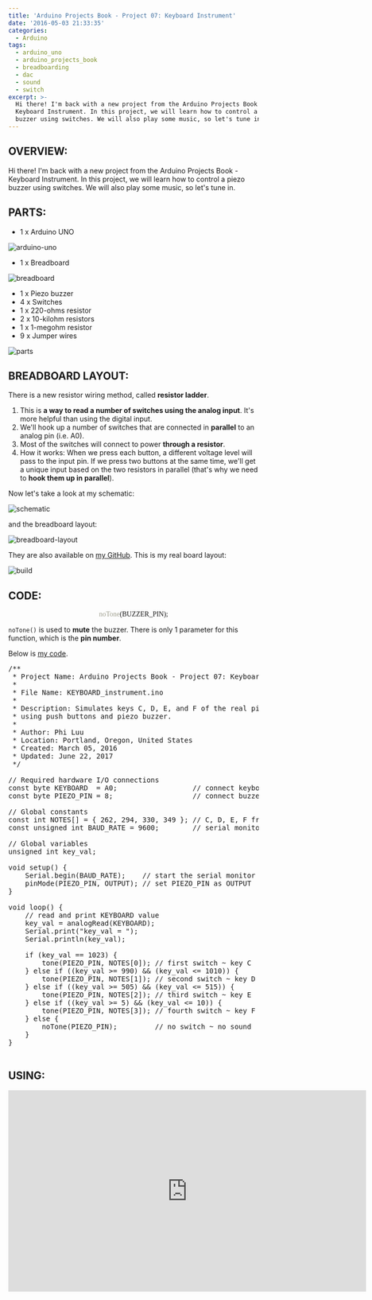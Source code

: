 ```yaml
---
title: 'Arduino Projects Book - Project 07: Keyboard Instrument'
date: '2016-05-03 21:33:35'
categories:
  - Arduino
tags:
  - arduino_uno
  - arduino_projects_book
  - breadboarding
  - dac
  - sound
  - switch
excerpt: >-
  Hi there! I'm back with a new project from the Arduino Projects Book -
  Keyboard Instrument. In this project, we will learn how to control a piezo
  buzzer using switches. We will also play some music, so let's tune in.
---
```


## **OVERVIEW:**

Hi there! I'm back with a new project from the Arduino Projects Book - Keyboard Instrument. In this project, we will learn how to control a piezo buzzer using switches. We will also play some music, so let's tune in.

## **PARTS:**

- 1 x Arduino UNO

![arduino-uno](/images/arduino-uno.jpg)

- 1 x Breadboard

![breadboard](/images/breadboard.jpg)

- 1 x Piezo buzzer
- 4 x Switches
- 1 x 220-ohms resistor
- 2 x 10-kilohm resistors
- 1 x 1-megohm resistor
- 9 x Jumper wires

![parts](/images/arduino-projects-book-project-07/parts.jpg)

## **BREADBOARD LAYOUT:**

There is a new resistor wiring method, called **resistor ladder**.

1. This is **a way to read a number of switches using the analog input**. It's more helpful than using the digital input.
2. We'll hook up a number of switches that are connected in **parallel** to an analog pin (i.e. A0).
3. Most of the switches will connect to power **through a resistor**.
4. How it works: When we press each button, a different voltage level will pass to the input pin. If we press two buttons at the same time, we'll get a unique input based on the two resistors in parallel (that's why we need to **hook them up in parallel**).

Now let's take a look at my schematic:

![schematic](/images/arduino-projects-book-project-07/schematic.png)

and the breadboard layout:

![breadboard-layout](/images/arduino-projects-book-project-07/breadboard-layout.jpg)

They are also available on [my GitHub](https://github.com/philectron/pcb/tree/master/arduino_repo/keyboard_instrument). This is my real board layout:

![build](/images/arduino-projects-book-project-07/build.jpg)

## **CODE:**

<p align="center">
  <font face="consolas">
    <font color="9f9f8f">noTone</font>(BUZZER_PIN);
  </font>
</p>

`noTone()` is used to **mute** the buzzer. There is only 1 parameter for this function, which is the **pin number**.

Below is [my code](https://github.com/philectron/arduino/blob/master/keyboard_instrument/keyboard_instrument.ino).

<pre class="prettyprint c-html linenums:1">
/**
 * Project Name: Arduino Projects Book - Project 07: Keyboard Instrument
 *
 * File Name: KEYBOARD_instrument.ino
 *
 * Description: Simulates keys C, D, E, and F of the real piano
 * using push buttons and piezo buzzer.
 *
 * Author: Phi Luu
 * Location: Portland, Oregon, United States
 * Created: March 05, 2016
 * Updated: June 22, 2017
 */

// Required hardware I/O connections
const byte KEYBOARD  = A0;                  // connect keyboard to A0
const byte PIEZO_PIN = 8;                   // connect buzzer to 8

// Global constants
const int NOTES[] = { 262, 294, 330, 349 }; // C, D, E, F frequencies
const unsigned int BAUD_RATE = 9600;        // serial monitor's baud rate

// Global variables
unsigned int key_val;

void setup() {
    Serial.begin(BAUD_RATE);    // start the serial monitor
    pinMode(PIEZO_PIN, OUTPUT); // set PIEZO_PIN as OUTPUT
}

void loop() {
    // read and print KEYBOARD value
    key_val = analogRead(KEYBOARD);
    Serial.print("key_val = ");
    Serial.println(key_val);

    if (key_val == 1023) {
        tone(PIEZO_PIN, NOTES[0]); // first switch ~ key C
    } else if ((key_val >= 990) && (key_val <= 1010)) {
        tone(PIEZO_PIN, NOTES[1]); // second switch ~ key D
    } else if ((key_val >= 505) && (key_val <= 515)) {
        tone(PIEZO_PIN, NOTES[2]); // third switch ~ key E
    } else if ((key_val >= 5) && (key_val <= 10)) {
        tone(PIEZO_PIN, NOTES[3]); // fourth switch ~ key F
    } else {
        noTone(PIEZO_PIN);         // no switch ~ no sound
    }
}

</pre>

## **USING:**

<div class="embedded-video">
  <iframe width="720" height="405" src="https://www.youtube.com/embed/Qh331iU0kyU?list=PLt_UZum7NVtmFEVMdv4XH8TgXzJvzd78x" frameborder="0" allowfullscreen></iframe>
</div>
